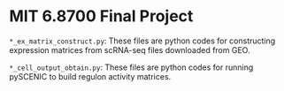 # MIT 6.8700 Final Project

`*_ex_matrix_construct.py`: These files are python codes for constructing expression matrices from scRNA-seq files downloaded from GEO.

`*_cell_output_obtain.py`: These files are python codes for running pySCENIC to build regulon activity matrices.

